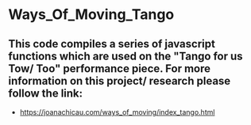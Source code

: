 # Ways_Of_Moving_Tango

## This code compiles a series of javascript functions which are used on the "Tango for us Tow/ Too" performance piece. For more information on this project/ research please follow the link: 

* https://joanachicau.com/ways_of_moving/index_tango.html
